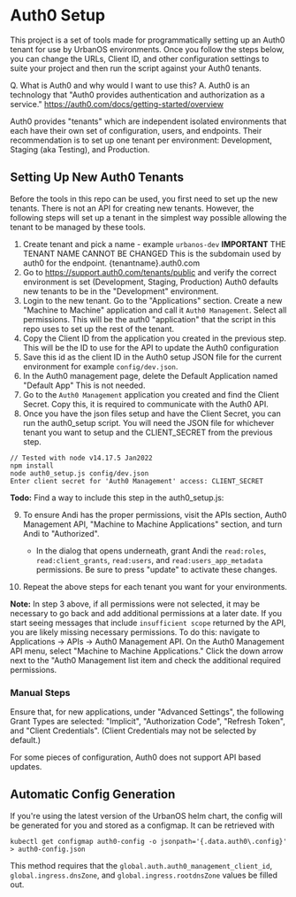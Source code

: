 # Auth0 Setup

This project is a set of tools made for programmatically setting up an Auth0 
tenant for use by UrbanOS environments. Once you follow the steps below, you can
change the URLs, Client ID, and other configuration settings to suite your 
project and then run the script against your Auth0 tenants.

Q. What is Auth0 and why would I want to use this?
A. Auth0 is an technology that "Auth0 provides authentication and authorization 
as a service." https://auth0.com/docs/getting-started/overview

Auth0 provides "tenants" which are independent isolated environments that each 
have their own set of configuration, users, and endpoints. Their recommendation 
is to set up one tenant per environment: Development, Staging (aka Testing), and
Production.

## Setting Up New Auth0 Tenants

Before the tools in this repo can be used, you first need to set up the new tenants. There is not an API for creating new tenants. However, the following steps will set up a tenant in the simplest way possible allowing the tenant to be managed by these tools.

1. Create tenant and pick a name - example `urbanos-dev` **IMPORTANT** THE TENANT NAME CANNOT BE CHANGED This is the subdomain used by auth0 for the endpoint. {tenantname}.auth0.com
2. Go to https://support.auth0.com/tenants/public and verify the correct environment is set (Development, Staging, Production) Auth0 defaults new tenants to be in the "Development" environment.
3. Login to the new tenant. Go to the "Applications" section. Create a new "Machine to Machine" application and call it `Auth0 Management`. Select all permissions. This will be the auth0 "application"
that the script in this repo uses to set up the rest of the tenant.
4. Copy the Client ID from the application you created in the previous step. This will be the ID to use for the API to update the Auth0 configuration
5. Save this id as the client ID in the Auth0 setup JSON file for the current environment for example `config/dev.json`.
6. In the Auth0 management page, delete the Default Application named "Default App" This is not needed.
7. Go to the `Auth0 Management` application you created and find the Client Secret. Copy this, it is required to communicate with the Auth0 API.
8. Once you have the json files setup and have the Client Secret, you can run the auth0_setup script. You will need the JSON file for whichever tenant you want to setup and the CLIENT_SECRET from the previous step.

```
// Tested with node v14.17.5 Jan2022
npm install
node auth0_setup.js config/dev.json
Enter client secret for 'Auth0 Management' access: CLIENT_SECRET
```

**Todo:** Find a way to include this step in the auth0_setup.js:

9. To ensure Andi has the proper permissions, visit the APIs section, Auth0
Management API, "Machine to Machine Applications" section, and turn Andi to
"Authorized".

    - In the dialog that opens underneath, grant Andi the `read:roles`, `read:client_grants`, `read:users`, and `read:users_app_metadata` permissions. Be sure to press "update" to activate these changes.


10. Repeat the above steps for each tenant you want for your environments.

**Note:** In step 3 above, if all permissions were not selected, it may be necessary to go back and add additional permissions at a later date. If you start seeing messages that include `insufficient scope` returned by the API, you are likely missing necessary permissions. To do this: navigate to Applications -> APIs -> Auth0 Management API. On the Auth0 Management API menu, select "Machine to Machine Applications." Click the down arrow next to the "Auth0 Management list item and check the additional required permissions.

### Manual Steps

Ensure that, for new applications, under "Advanced Settings", the following Grant Types are selected: "Implicit", "Authorization Code", "Refresh Token", and "Client Credentials". (Client Credentials may not be selected by default.)

For some pieces of configuration, Auth0 does not support API based updates.


## Automatic Config Generation
If you're using the latest version of the UrbanOS helm chart, the config will be generated for you and stored as a configmap. It can be retrieved with

```shell
kubectl get configmap auth0-config -o jsonpath='{.data.auth0\.config}' > auth0-config.json
```

This method requires that the `global.auth.auth0_management_client_id`, `global.ingress.dnsZone`, and `global.ingress.rootdnsZone` values be filled out.